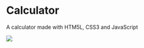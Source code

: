 # Calculator
A calculator made with HTM5L, CSS3 and JavaScript

<img src="https://i.pinimg.com/originals/f4/2f/a3/f42fa311c58a17857debde57a4de0fcf.png">
